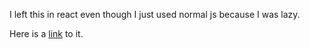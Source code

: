  I left this in react even though I just used normal js because I was lazy.

Here is a <a href="https://pokedex.kachow.me">link</a> to it.
